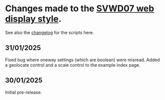 # Changes made to the [SVWD07 web display style](https://github.com/SomeoneElseOSM/SomeoneElse-vector-web-display/blob/main/resources/README_svwd07.md).  
See also the [changelog](https://github.com/SomeoneElseOSM/SomeoneElse-vector-web-display/blob/main/changelog.md) for the scripts here.

## 31/01/2025
Fixed bug where oneway settings (which are boolean) were misread.
Added a geolocate control and a scale control to the example index page.

## 30/01/2025
Initial pre-release.
